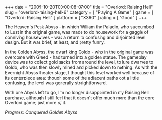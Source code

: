 +++
date = "2009-10-20T00:00:08-07:00"
title = "Overlord: Raising Hell"
slug = "overlord-raising-hell-6"
category = [ "Playing A Game" ]
game = [ "Overlord: Raising Hell" ]
platform = [ "X360" ]
rating = [ "Good" ]
+++

The Heaven's Peak Abyss - in which William the Paladin, who succumbed to Lust in the original game, was made to do housework for a gaggle of conniving housewives - was a return to confusing and disjointed level design.  But it was brief, at least, and pretty funny.

In the Golden Abyss, the dwarf king Goldo - who in the original game was overcome with Greed - had turned into a golden statue.  The gameplay device was to collect gold sacks from around the level, to lure dwarves to Goldo, who was then slowly mined and picked down to nothing.  As with the Evernight Abyss theater stage, I thought this level worked well because of its centerpiece area; though some of the adjacent paths got a little confusing, the level was generally straightforward.

With one Abyss left to go, I'm no longer disappointed in my Raising Hell purchase, although I still feel that it doesn't offer much more than the core Overlord game; just more <i>of</i> it.

<i>Progress: Conquered Golden Abyss</i>